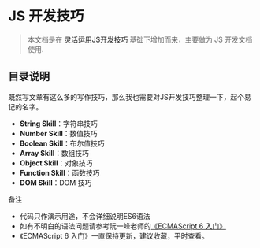# JS 开发技巧

> 本文档是在 [灵活运用JS开发技巧](https://juejin.im/post/5cc7afdde51d456e671c7e48) 基础下增加而来，主要做为 JS 开发文档使用.

## 目录说明

既然写文章有这么多的写作技巧，那么我也需要对JS开发技巧整理一下，起个易记的名字。

+ **String Skill**：字符串技巧
+ **Number Skill**：数值技巧
+ **Boolean Skill**：布尔值技巧
+ **Array Skill**：数组技巧
+ **Object Skill**：对象技巧
+ **Function Skill**：函数技巧
+ **DOM Skill**：DOM 技巧

备注

+ 代码只作演示用途，不会详细说明ES6语法
+ 如有不明白的语法问题请参考阮一峰老师的[《ECMAScript 6 入门》](https%3A%2F%2Fes6.ruanyifeng.com)
+ 《ECMAScript 6 入门》一直保持更新，建议收藏，平时查看。
